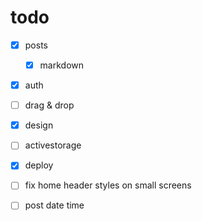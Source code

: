 # todo

- [x] posts
  - [x] markdown
- [x] auth
- [ ] drag & drop
- [x] design
- [ ] activestorage
- [x] deploy

- [ ] fix home header styles on small screens
- [ ] post date time
